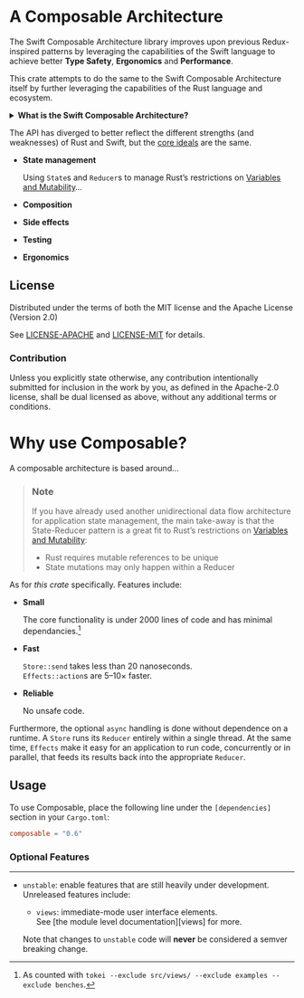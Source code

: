 # A Composable Architecture

The Swift Composable Architecture library improves upon previous Redux-inspired patterns by leveraging the capabilities of the Swift language to achieve better **Type Safety**, **Ergonomics** and **Performance**.

This crate attempts to do the same to the Swift Composable Architecture itself by further leveraging the capabilities of the Rust language and ecosystem.

<details>
<summary><strong>What is the Swift Composable Architecture?</strong></summary>
<blockquote>
<p>The <a href='https://github.com/pointfreeco/swift-composable-architecture'>Composable Architecture</a> (TCA, for short) is a library for building applications in a consistent and understandable way, with composition, testing, and ergonomics in mind. It can be used in SwiftUI, UIKit, and more, and on any Apple platform (iOS, macOS, tvOS, and watchOS).</p>
<h2>Learn More</h2>
<p>The Composable Architecture was designed over the course of many episodes on <a href='https://www.pointfree.co/'>Point•Free</a>, a video series exploring functional programming and the Swift language, hosted by Brandon Williams and Stephen Celis.</p>
<p>You can watch all of the episodes <a href='https://www.pointfree.co/collections/composable-architecture'>here</a>, as well as a dedicated, multipart tour of the architecture from scratch: <a href='https://www.pointfree.co/collections/composable-architecture/a-tour-of-the-composable-architecture/ep100-a-tour-of-the-composable-architecture-part-1'>part 1</a>, <a href='https://www.pointfree.co/collections/composable-architecture/a-tour-of-the-composable-architecture/ep101-a-tour-of-the-composable-architecture-part-2'>part 2</a>, <a href='https://www.pointfree.co/collections/composable-architecture/a-tour-of-the-composable-architecture/ep102-a-tour-of-the-composable-architecture-part-3'>part 3</a> and <a href='https://www.pointfree.co/collections/composable-architecture/a-tour-of-the-composable-architecture/ep103-a-tour-of-the-composable-architecture-part-4'>part 4</a>.</p>
<p><img src="https://d3rccdn33rt8ze.cloudfront.net/episodes/0069.jpeg" referrerpolicy="no-referrer"></p>
</blockquote>
</details>

The API has diverged to better reflect the different strengths (and weaknesses) of Rust and Swift, but the [core ideals](https://pointfreeco.github.io/swift-composable-architecture/main/documentation/composablearchitecture/) are the same.

- **State management**

  Using `State`s and `Reducer`s to manage Rust’s restrictions on [Variables and Mutability](https://doc.rust-lang.org/book/ch03-01-variables-and-mutability.html#variables-and-mutability)…

- **Composition**
- **Side effects**
- **Testing**
- **Ergonomics**



## License

Distributed under the terms of both the MIT license and the Apache License (Version 2.0)

See [LICENSE-APACHE](LICENSE-APACHE.md) and [LICENSE-MIT](LICENSE-MIT.md) for details.

### Contribution

Unless you explicitly state otherwise, any contribution intentionally submitted for inclusion in the work by you, as defined in the Apache-2.0 license, shall be dual licensed as above, without any additional terms or conditions.



# Why use Composable?

A composable architecture is based around…

> ### Note
>
> If you have already used another unidirectional data flow architecture for application state management, the main take-away is that the State-Reducer pattern is a great fit to Rust’s restrictions on [Variables and Mutability](https://doc.rust-lang.org/book/ch03-01-variables-and-mutability.html#variables-and-mutability):
>
> - Rust requires mutable references to be unique
> - State mutations may only happen within a Reducer



As for *this crate* specifically. Features include:

- **Small**

  The core functionality is under 2000 lines of code and has minimal dependancies.[^wc]

- **Fast**

  `Store::send` takes less than 20 nanoseconds.  
  `Effects::action`s are 5–10× faster.

- **Reliable**

  No unsafe code. 



Furthermore, the optional `async` handling is done without dependence on a runtime. A `Store` runs its `Reducer` entirely within a single thread. At the same time, `Effects` make it easy for an application to run code, concurrently or in parallel, that feeds its results back into the appropriate `Reducer`.



## Usage

To use Composable, place the following line under the `[dependencies]` section in your `Cargo.toml`:

```toml
composable = "0.6"
```



### Optional Features
****
- `unstable`: enable features that are still heavily under development. Unreleased features include:
  
  - `views`: immediate-mode user interface elements.  
    See [the module level documentation][views] for more.
  
  Note that changes to `unstable` code will **never** be considered a semver breaking change.



[^wc]: As counted with `tokei --exclude src/views/ --exclude examples --exclude benches`.
